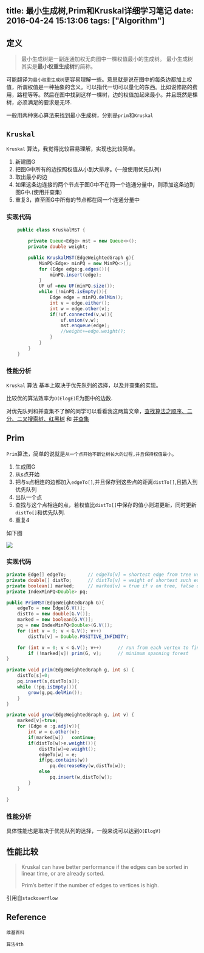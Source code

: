 title: 最小生成树,Prim和Kruskal详细学习笔记
date: 2016-04-24 15:13:06
tags: ["Algorithm"]
---
## 定义
> 最小生成树是一副连通加权无向图中一棵权值最小的生成树。
> 最小生成树其实是**最小权重生成树**的简称。

可能翻译为`最小权重生成树`更容易理解一些。意思就是说在图中的每条边都加上权值，所谓权值是一种抽象的含义。可以指代一切可以量化的东西。比如说修路的费用，路程等等。然后在图中找到这样一棵树，边的权值加起来最小。并且既然是棵树，必须满足的要求是无环.

一般用两种贪心算法来找到最小生成树，分别是`prim`和`Kruskal`
<!--more-->

## `Kruskal`

`Kruskal` 算法，我觉得比较容易理解，实现也比较简单。

1.  新建图G
2.  把图G中所有的边按照权值从小到大排序。(一般使用优先队列)
3.  取出最小的边
4.  如果这条边连接的两个节点于图G中不在同一个连通分量中，则添加这条边到图G中.(使用并查集)
5.  重复3，直至图G中所有的节点都在同一个连通分量中

### 实现代码

```java
    public class KruskalMST {

        private Queue<Edge> mst = new Queue<>();
        private double weight;

        public KruskalMST(EdgeWeightedGraph g){
            MinPQ<Edge> minPQ = new MinPQ<>();
            for (Edge edge:g.edges()){
                minPQ.insert(edge);
            }
            UF uf =new UF(minPQ.size());
            while (!minPQ.isEmpty()){
                Edge edge = minPQ.delMin();
                int v = edge.either();
                int w = edge.other(v);
                if(!uf.connected(v,w)){
                    uf.union(v,w);
                    mst.enqueue(edge);
                    //weight+=edge.weight();
                }
            }
        }
    }
```


### 性能分析

`Kruskal` 算法 基本上取决于优先队列的选择，以及并查集的实现。

比较优的算法效率为`O(ElogE)`E为图中的边数.

对优先队列和并查集不了解的同学可以看看我这两篇文章，[查找算法之顺序、二分、二叉搜索树、红黑树](http://threezj.com/2016/03/20/%E6%9F%A5%E6%89%BE%E7%AE%97%E6%B3%95%E4%B9%8B%E9%A1%BA%E5%BA%8F%E3%80%81%E4%BA%8C%E5%88%86%E3%80%81%E4%BA%8C%E5%8F%89%E6%90%9C%E7%B4%A2%E6%A0%91%E3%80%81%E7%BA%A2%E9%BB%91%E6%A0%91/) 和 [并查集](http://threezj.com/2016/03/12/Union-Find%20/)

## Prim

`Prim`算法，简单的说就是`从一个点开始不断让树长大的过程,并且保持权值最小`。

1.  生成图G
2.  从s点开始
3.  把与s点相连的边都加入`edgeTo[]`,并且保存到这些点的距离`distTo[]`,且插入到优先队列
4.  出队一个点
5.  查找与这个点相连的点，若权值比`distTo[]`中保存的值小则进更新，同时更新`distTo[]`和优先队列.
6.  重复4

如下图

![](http://7xrsib.com1.z0.glb.clouddn.com/QQ%E6%88%AA%E5%9C%9620160424222602.jpg)

### 实现代码
```java
private Edge[] edgeTo;        // edgeTo[v] = shortest edge from tree vertex to non-tree vertex
private double[] distTo;      // distTo[v] = weight of shortest such edge
private boolean[] marked;     // marked[v] = true if v on tree, false otherwise
private IndexMinPQ<Double> pq;

public PrimMST(EdgeWeightedGraph G){
    edgeTo = new Edge[G.V()];
    distTo = new double[G.V()];
    marked = new boolean[G.V()];
    pq = new IndexMinPQ<Double>(G.V());
    for (int v = 0; v < G.V(); v++)
        distTo[v] = Double.POSITIVE_INFINITY;

    for (int v = 0; v < G.V(); v++)      // run from each vertex to find
        if (!marked[v]) prim(G, v);      // minimum spanning forest
}

private void prim(EdgeWeightedGraph g, int s) {
    distTo[s]=0;
    pq.insert(s,distTo[s]);
    while (!pq.isEmpty()){
        grow(g,pq.delMin());
    }
}

private void grow(EdgeWeightedGraph g, int v) {
    marked[v]=true;
    for (Edge e :g.adj(v)){
        int w = e.other(v);
        if(marked[w])   continue;
        if(distTo[w]>e.weight()){
            distTo[w]=e.weight();
            edgeTo[w] = e;
            if(pq.contains(w))
                pq.decreaseKey(w,distTo[w]);
            else
                pq.insert(w,distTo[w]);
        }
    }

}
```

### 性能分析

具体性能也是取决于优先队列的选择，一般来说可以达到`O(ElogV)`

## 性能比较
> Kruskal can have better performance if the edges can be sorted in linear time, or are already sorted.
> 
> Prim’s better if the number of edges to vertices is high.

引用自`stackoverflow`

## Reference

`维基百科`

`算法4th`
